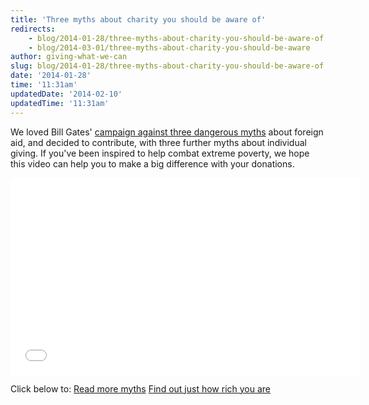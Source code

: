 ```yaml
---
title: 'Three myths about charity you should be aware of'
redirects:
    - blog/2014-01-28/three-myths-about-charity-you-should-be-aware-of
    - blog/2014-03-01/three-myths-about-charity-you-should-be-aware
author: giving-what-we-can
slug: blog/2014-01-28/three-myths-about-charity-you-should-be-aware-of
date: '2014-01-28'
time: '11:31am'
updatedDate: '2014-02-10'
updatedTime: '11:31am'
---
```

We loved Bill Gates' [campaign against three dangerous myths](http://annualletter.gatesfoundation.org/) about foreign aid, and decided to contribute, with three further myths about individual giving. If you've been inspired to help combat extreme poverty, we hope this video can help you to make a big difference with your donations.

<iframe width="560" height="315" src="//www.youtube.com/embed/xp04-JHgp5c?rel=0" frameborder="0" allowfullscreen=""></iframe>

Click below to:
[Read more myths](http://www.givingwhatwecan.org/why-give/myths-about-aid)
[Find out just how rich you are](http://www.givingwhatwecan.org/why-give/how-rich-am-i)